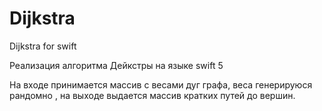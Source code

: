 # Dijkstra
Dijkstra for swift

Реализация алгоритма Дейкстры на языке swift 5

На входе принимается массив с весами дуг графа, веса генерируюся рандомно , на выходе выдается массив кратких путей до вершин.
